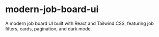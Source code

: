 # modern-job-board-ui
A modern job board UI built with React and Tailwind CSS, featuring job filters, cards, pagination, and dark mode.
